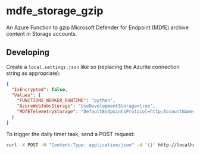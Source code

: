 # mdfe_storage_gzip

An Azure Function to gzip Microsoft Defender for Endpoint (MDfE) archive content in Storage accounts.


## Developing

Create a `local.settings.json` like so (replacing the Azurite connection string as appropriate):

```json
{
  "IsEncrypted": false,
  "Values": {
    "FUNCTIONS_WORKER_RUNTIME": "python",
    "AzureWebJobsStorage": "UseDevelopmentStorage=true",
    "MDfETelemetryStorage": "DefaultEndpointsProtocol=http;AccountName=devstoreaccount1;AccountKey=Eby8vdM02xNOcqFlqUwJPLlmEtlCDXJ1OUzFT50uSRZ6IFsuFq2UVErCz4I6tq/K1SZFPTOtr/KBHBeksoGMGw==;BlobEndpoint=http://127.0.0.1:10000/devstoreaccount1;QueueEndpoint=http://127.0.0.1:10001/devstoreaccount1;TableEndpoint=http://127.0.0.1:10002/devstoreaccount1;"
  }
}
```

To trigger the daily timer task, send a POST request:

```bash
curl -X POST -H "Content-Type: application/json" -d '{}' http://localhost:7071/admin/functions/daily
```
